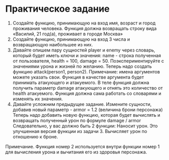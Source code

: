 # Практическое задание
1. Создайте функцию, принимающую на вход имя, возраст и город проживания человека. Функция должна возвращать строку вида «Василий, 21 год(а), проживает в городе Москва»
1. Создайте функцию, принимающую на вход 3 числа и возвращающую наибольшее из них.
1. Давайте опишем пару сущностей player и enemy через словарь, который будет иметь ключи и значения:
    name - строка полученная от пользователя,
    health = 100,
    damage = 50. 
    Поэкспериментируйте с значениями урона и жизней по желанию. 
    Теперь надо создать функцию attack(person1, person2).
    Примечание: имена аргументов можете указать свои. 
    Функция в качестве аргумента будет принимать атакующего и атакуемого. 
    В теле функция должна получить параметр damage атакующего и отнять это количество от health атакуемого.
    Функция должна сама работать со словарями и изменять их значения.
1. Давайте усложним предыдущее задание. Измените сущности, добавив новый параметр - armor = 1.2 (величина брони персонажа)
    Теперь надо добавить новую функцию, которая будет вычислять и возвращать полученный урон по формуле damage / armor
    Следовательно, у вас должно быть 2 функции:
    Наносит урон. Это улучшенная версия функции из задачи 3.
    Вычисляет урон по отношению к броне.

Примечание. Функция номер 2 используется внутри функции номер 1 для вычисления урона и вычитания его из здоровья персонажа. 
